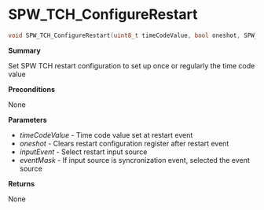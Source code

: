 # SPW_TCH_ConfigureRestart

```c
void SPW_TCH_ConfigureRestart(uint8_t timeCodeValue, bool oneshot, SPW_TCH_CFG_RESTART_IN inputEvent, SPW_SYNC_EVENT_MASK eventMask)
```

**Summary**

Set SPW TCH restart configuration to set up once or regularly the time code value

**Preconditions**

None

**Parameters**

* *timeCodeValue* - Time code value set at restart event
* *oneshot* - Clears restart configuration register after restart event
* *inputEvent* - Select restart input source
* *eventMask* - If input source is syncronization event, selected the event source

**Returns**

None

